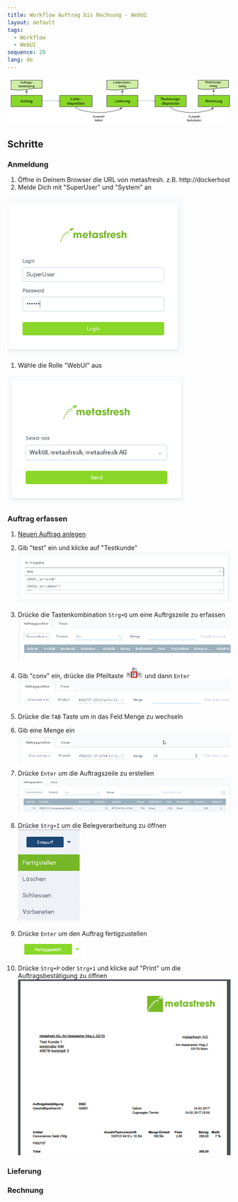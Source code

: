 ```yaml
---
title: Workflow Auftrag bis Rechnung - WebUI
layout: default
tags:
  - Workflow
  - WebUI
sequence: 20
lang: de
---
```


![IMG](../images/de_auftrag_bis_rechnung.png)


## Schritte

### Anmeldung

1. Öffne in Deinem Browser die URL von metasfresh. z.B. http://dockerhost
1. Melde Dich mit "SuperUser" und "System" an

 ![](assets/Workflow_Auftrag_Bis_Rechnung_WebUI-685e9.png)

1. Wähle die Rolle "WebUI" aus

 ![](assets/Workflow_Auftrag_Bis_Rechnung_WebUI-b7593.png)


### Auftrag erfassen

1. [Neuen Auftrag anlegen](Neuer_Datensatz_Fenster_Webui)

1. Gib "test" ein und klicke auf "Testkunde"
![](assets/Workflow_Auftrag_Bis_Rechnung_WebUI-e8470.png)

1. Drücke die Tastenkombination `Strg+Q` um eine Auftrgszeile zu erfassen
![](assets/Workflow_Auftrag_Bis_Rechnung_WebUI-07bd4.png)

1. Gib "conv" ein, drücke die Pfeiltaste ![](assets/Workflow_Auftrag_Bis_Rechnung_WebUI-73797.png) und dann `Enter`
![](assets/Workflow_Auftrag_Bis_Rechnung_WebUI-30d23.png)

1. Drücke die `TAB` Taste um in das Feld Menge zu wechseln

1. Gib eine Menge ein
![](assets/Workflow_Auftrag_Bis_Rechnung_WebUI-85c68.png)

1. Drücke `Enter` um die Auftragszeile zu erstellen
![](assets/Workflow_Auftrag_Bis_Rechnung_WebUI-f0a73.png)

1. Drücke `Strg+I` um die Belegverarbeitung zu öffnen <br>
![](assets/Workflow_Auftrag_Bis_Rechnung_WebUI-c1fd7.png)

1. Drücke `Enter` um den Auftrag fertigzustellen <br>
![](assets/Workflow_Auftrag_Bis_Rechnung_WebUI-22030.png)

1. Drücke `Strg+P` oder `Strg+1` und klicke auf "Print" um die Auftragsbestätigung zu öffnen <br>
![](assets/Workflow_Auftrag_Bis_Rechnung_WebUI-714ed.png)

### Lieferung

### Rechnung
